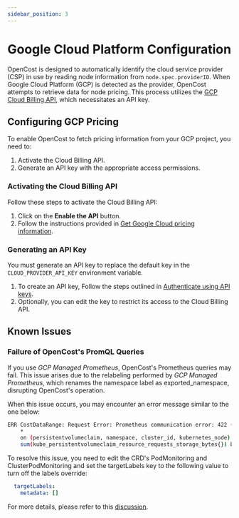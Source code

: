 ```yaml
---
sidebar_position: 3
---
```


# Google Cloud Platform Configuration

OpenCost is designed to automatically identify the cloud service provider (CSP) in use by reading node information from `node.spec.providerID`. When Google Cloud Platform (GCP) is detected as the provider, OpenCost attempts to retrieve data for node pricing. This process utilizes the [GCP Cloud Billing API](https://cloud.google.com/billing/), which necessitates an API key.

## Configuring GCP Pricing

To enable OpenCost to fetch pricing information from your GCP project, you need to:

1. Activate the Cloud Billing API.
2. Generate an API key with the appropriate access permissions.

### Activating the Cloud Billing API

Follow these steps to activate the Cloud Billing API:

1. Click on the **Enable the API** button.
2. Follow the instructions provided in [Get Google Cloud pricing information](https://cloud.google.com/billing/v1/how-tos/catalog-api).

### Generating an API Key

You must generate an API key to replace the default key in the `CLOUD_PROVIDER_API_KEY` environment variable.

1. To create an API key, Follow the steps outlined in [Authenticate using API keys](https://cloud.google.com/docs/authentication/api-keys).
2. Optionally, you can edit the key to restrict its access to the Cloud Billing API.

## Known Issues

### Failure of OpenCost's PromQL Queries

If you use *GCP Managed Prometheus*, OpenCost's Prometheus queries may fail. This issue arises due to the relabeling performed by *GCP Managed Prometheus*, which renames the namespace label as exported_namespace, disrupting OpenCost's operation.

When this issue occurs, you may encounter an error message similar to the one below:

```bash
ERR CostDataRange: Request Error: Prometheus communication error: 422 (Unprocessable Entity) Headers: { Content-Type: [ application/json; charset=UTF-8 ], Server: [ ESF ], Vary: [ Origin, X-Origin, Referer ], X-Frame-Options: [ SAMEORIGIN ], Cache-Control: [ private ], X-Content-Type-Options: [ nosniff ], X-Xss-Protection: [ 0 ], Date: [ Thu, 28 Sep 2023 10:33:58 GMT ] }, Body: {"status":"error","errorType":"execution","error":"found duplicate series for the match group {namespace=\"redacted\", persistentvolumeclaim=\"redacted\"} on the left hand-side of the operation: [{namespace=\"redacted\", persistentvolumeclaim=\"redacted\", storageclass=\"standard\", volumename=\"redacted\"}, {namespace=\"redacted\", persistentvolumeclaim=\"redacted\", storageclass=\"standard\", volumename=\"redacted\"}];many-to-many matching not allowed: matching labels must be unique on one side"} Query: avg(avg(kube_persistentvolumeclaim_info{volumename != "", }) by (persistentvolumeclaim, storageclass, namespace, volumename, cluster_id, kubernetes_node)
	*
	on (persistentvolumeclaim, namespace, cluster_id, kubernetes_node) group_right(storageclass, volumename)
	sum(kube_persistentvolumeclaim_resource_requests_storage_bytes{}) by (persistentvolumeclaim, namespace, cluster_id, kubernetes_node, kubernetes_name)) by (persistentvolumeclaim, storageclass, namespace, cluster_id, volumename, kubernetes_node)
```

To resolve this issue, you need to edit the CRD's PodMonitoring and ClusterPodMonitoring and set the targetLabels key to the following value to turn off the labels override:

```yaml
  targetLabels:
    metadata: []
```

For more details, please refer to this [discussion](https://cloud-native.slack.com/archives/C03D56FPD4G/p1695898103041549).
